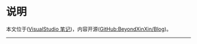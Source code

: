 # 说明

本文位于([VisualStudio 笔记](https://beyondxinxin.github.io/Blog/VisualStudio))，内容开源([GitHub:BeyondXinXin/Blog](https://github.com/BeyondXinXin/Blog))。



---